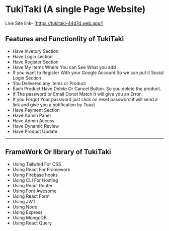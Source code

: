 # TukiTaki (A single Page Website)
Live Site link-  [https://tukitaki-44d7d.web.app/]

## Features and Functionlity of TukiTaki
- Have Invetory Section
- Have Login section
- Have Register Section 
- Have My Items Where You can See What you add
- If you want to Register With your Google Account So we can put it Social Login Section
- You Delivered any items or Product 
- Each Product Have Delete Or Cancel Button. So you delete the product.
- If The password or Email Donot Match It will give you an Error.
- If you Forgot Your password just click on reset password it will send a link and give you a notification by Toast
- Have Payment Section
- Have Admin Panel
- Have Admin Access
- Have Dynamic Review
- Have Product Update

---

## FrameWork Or lIbrary of TukiTaki

- Using Tailwind For CSS
- Using React For Framework
- Using Firebase hooks
- Using CLI For Hosting
- Using React Router
- Using Font Awesome
- Using React Form
- Using JWT
- Using Node
- Using Express
- Using MongoDB
- Using React Query
